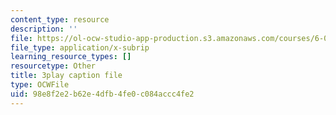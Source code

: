 ```yaml
---
content_type: resource
description: ''
file: https://ol-ocw-studio-app-production.s3.amazonaws.com/courses/6-01sc-introduction-to-electrical-engineering-and-computer-science-i-spring-2011/98e8f2e2b62e4dfb4fe0c084accc4fe2_Y9r9dO7KQj4.srt
file_type: application/x-subrip
learning_resource_types: []
resourcetype: Other
title: 3play caption file
type: OCWFile
uid: 98e8f2e2-b62e-4dfb-4fe0-c084accc4fe2
---
```


